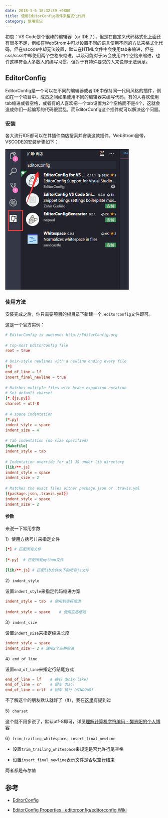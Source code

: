 ```yaml
---
date: 2018-1-6 18:32:39 +0800
title: 使用EditorConfig插件来格式化代码
category: 使用笔记
---
```


初衷：VS Code是个很棒的编辑器（or IDE？），但是在自定义代码格式化上面还有很多不足，例如在WebStrom中可以设置不同的语言使用不同的方法来格式化代码，但在vscode中却无法设置，默认在HTML文件中会使用tab来缩进，但在css/scss中却使用两个空格来缩进，以及可能对于py会使用四个空格来缩进，也许这样符合大多数人的编写习惯，但对于有特殊要求的人来说却无法满足。

## EditorConfig

EditorConfig是一个可以在不同的编辑器或者IDE中保持同一代码风格的插件，例如在一个项目中，成员之间如果使用不同的编辑器来编写代码，有的人喜欢使用tab缩进或者空格，或者有的人喜欢把一个tab设置为2个空格而不是4个，这就会造成你们一起编写的代码很混乱，而EditorConfig这个插件就可以解决这个问题。

<!-- more -->

### 安装

各大流行IDE都可以在其插件商店搜索并安装这款插件，WebStrom自带，VSCODE的安装步骤如下：

![](/pics/2018/01/0601.png)

### 使用方法

安装完成之后，你只需要项目的根目录下新建一个`.editorconfig`文件即可。

这是一个官方实例：


```conf
# EditorConfig is awesome: http://EditorConfig.org

# top-most EditorConfig file
root = true

# Unix-style newlines with a newline ending every file
[*]
end_of_line = lf
insert_final_newline = true

# Matches multiple files with brace expansion notation
# Set default charset
[*.{js,py}]
charset = utf-8

# 4 space indentation
[*.py]
indent_style = space
indent_size = 4

# Tab indentation (no size specified)
[Makefile]
indent_style = tab

# Indentation override for all JS under lib directory
[lib/**.js]
indent_style = space
indent_size = 2

# Matches the exact files either package.json or .travis.yml
[{package.json,.travis.yml}]
indent_style = space
indent_size = 2
```


#### 参数

来说一下常用参数

1）使用方括号`[]`来指定文件

```conf
[*]	# 匹配所有文件

[*.py]	# 匹配所有python文件

[lib/**.js]	# 匹配lib文件夹下的所有js文件

```

2）`indent_style`

设置`indent_style`来指定代码缩进方案

```conf
indent_style = tab	# 使用制表符缩进

indent_style = space	# 使用空格缩进

```

3）`indent_size`

设置`indent_size`来指定缩进长度

```conf
indent_style = space
indent_size = 2	# 使用2个空格缩进
```

4）`end_of_line`

设置`end_of_line`来指定行结尾方式

```conf
end_of_line = lf	# 换行（Unix-like）
end_of_line = cr	# 回车（Mac）
end_of_line = crlf	# 回车 换行（WINDOWS)
```

不了解这个的朋友默认就好了（lf），我在[这里](https://fanzhiyang.com/blog/git-warning-lf-crlf/#%E4%B8%80crlfcrlf%E4%B9%8B%E9%97%B4%E7%9A%84%E5%85%B3%E7%B3%BB)有提到过

5）`charset`

这个就不用多说了，默认utf-8即可，详见[理解计算机字符编码 - 樊志阳的个人博客](https://fanzhiyang.com/blog/understanding-computer-character-encoding/)

6）`trim_trailing_whitespace`、`insert_final_newline`

- 设置`trim_trailing_whitespace`来规定是否允许行尾空格

- 设置`insert_final_newline`表示文件是否以空行结束

两者都是布尔值


## 参考

- [EditorConfig](http://editorconfig.org/)

- [EditorConfig Properties · editorconfig/editorconfig Wiki](https://github.com/editorconfig/editorconfig/wiki/EditorConfig-Properties)
